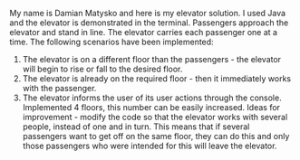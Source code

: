 My name is Damian Matysko and here is my elevator solution. I used Java and the elevator is demonstrated in the terminal. 
Passengers approach the elevator and stand in line. The elevator carries each passenger one at a time. The following scenarios have been implemented:
1. The elevator is on a different floor than the passengers - the elevator will begin to rise or fall to the desired floor.
2. The elevator is already on the required floor - then it immediately works with the passenger.
3. The elevator informs the user of its user actions through the console.
Implemented 4 floors, this number can be easily increased.
Ideas for improvement - modify the code so that the elevator works with several people, instead of one and in turn. This means that if several passengers want to get off on the same floor, they can do this and only those passengers who were intended for this will leave the elevator.
